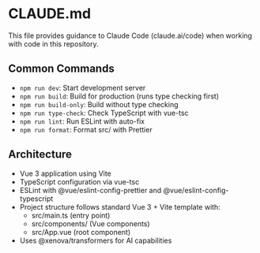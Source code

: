 # CLAUDE.md

This file provides guidance to Claude Code (claude.ai/code) when working with code in this repository.

## Common Commands
- `npm run dev`: Start development server
- `npm run build`: Build for production (runs type checking first)
- `npm run build-only`: Build without type checking
- `npm run type-check`: Check TypeScript with vue-tsc
- `npm run lint`: Run ESLint with auto-fix
- `npm run format`: Format src/ with Prettier

## Architecture
- Vue 3 application using Vite
- TypeScript configuration via vue-tsc
- ESLint with @vue/eslint-config-prettier and @vue/eslint-config-typescript
- Project structure follows standard Vue 3 + Vite template with:
  - src/main.ts (entry point)
  - src/components/ (Vue components)
  - src/App.vue (root component)
- Uses @xenova/transformers for AI capabilities